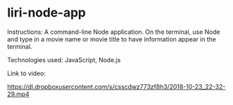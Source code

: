 # liri-node-app

Instructions: A command-line Node application. On the terminal, use Node and type in a movie name or movie title to have information appear in the terminal.

Technologies used: JavaScript, Node.js

Link to video:

https://dl.dropboxusercontent.com/s/csscdwz773zf8h3/2018-10-23_22-32-29.mp4